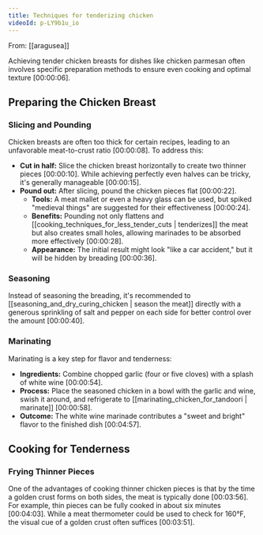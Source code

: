 ```yaml
---
title: Techniques for tenderizing chicken
videoId: p-LY9b1u_io
---
```


From: [[aragusea]] <br/> 

Achieving tender chicken breasts for dishes like chicken parmesan often involves specific preparation methods to ensure even cooking and optimal texture <a class="yt-timestamp" data-t="00:00:06">[00:00:06]</a>.

## Preparing the Chicken Breast

### Slicing and Pounding
Chicken breasts are often too thick for certain recipes, leading to an unfavorable meat-to-crust ratio <a class="yt-timestamp" data-t="00:00:08">[00:00:08]</a>. To address this:
*   **Cut in half:** Slice the chicken breast horizontally to create two thinner pieces <a class="yt-timestamp" data-t="00:00:10">[00:00:10]</a>. While achieving perfectly even halves can be tricky, it's generally manageable <a class="yt-timestamp" data-t="00:00:15">[00:00:15]</a>.
*   **Pound out:** After slicing, pound the chicken pieces flat <a class="yt-timestamp" data-t="00:00:22">[00:00:22]</a>.
    *   **Tools:** A meat mallet or even a heavy glass can be used, but spiked "medieval things" are suggested for their effectiveness <a class="yt-timestamp" data-t="00:00:24">[00:00:24]</a>.
    *   **Benefits:** Pounding not only flattens and [[cooking_techniques_for_less_tender_cuts | tenderizes]] the meat but also creates small holes, allowing marinades to be absorbed more effectively <a class="yt-timestamp" data-t="00:00:28">[00:00:28]</a>.
    *   **Appearance:** The initial result might look "like a car accident," but it will be hidden by breading <a class="yt-timestamp" data-t="00:00:36">[00:00:36]</a>.

### Seasoning
Instead of seasoning the breading, it's recommended to [[seasoning_and_dry_curing_chicken | season the meat]] directly with a generous sprinkling of salt and pepper on each side for better control over the amount <a class="yt-timestamp" data-t="00:00:40">[00:00:40]</a>.

### Marinating
Marinating is a key step for flavor and tenderness:
*   **Ingredients:** Combine chopped garlic (four or five cloves) with a splash of white wine <a class="yt-timestamp" data-t="00:00:54">[00:00:54]</a>.
*   **Process:** Place the seasoned chicken in a bowl with the garlic and wine, swish it around, and refrigerate to [[marinating_chicken_for_tandoori | marinate]] <a class="yt-timestamp" data-t="00:00:58">[00:00:58]</a>.
*   **Outcome:** The white wine marinade contributes a "sweet and bright" flavor to the finished dish <a class="yt-timestamp" data-t="00:04:57">[00:04:57]</a>.

## Cooking for Tenderness

### Frying Thinner Pieces
One of the advantages of cooking thinner chicken pieces is that by the time a golden crust forms on both sides, the meat is typically done <a class="yt-timestamp" data-t="00:03:56">[00:03:56]</a>. For example, thin pieces can be fully cooked in about six minutes <a class="yt-timestamp" data-t="00:04:03">[00:04:03]</a>. While a meat thermometer could be used to check for 160°F, the visual cue of a golden crust often suffices <a class="yt-timestamp" data-t="00:03:51">[00:03:51]</a>.